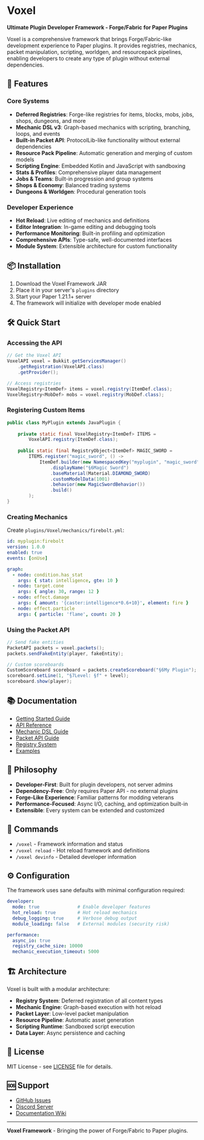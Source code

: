# Voxel

**Ultimate Plugin Developer Framework - Forge/Fabric for Paper Plugins**

Voxel is a comprehensive framework that brings Forge/Fabric-like development experience to Paper plugins. It provides registries, mechanics, packet manipulation, scripting, worldgen, and resourcepack pipelines, enabling developers to create any type of plugin without external dependencies.

## 🚀 Features

### Core Systems
- **Deferred Registries**: Forge-like registries for items, blocks, mobs, jobs, shops, dungeons, and more
- **Mechanic DSL v3**: Graph-based mechanics with scripting, branching, loops, and events
- **Built-in Packet API**: ProtocolLib-like functionality without external dependencies
- **Resource Pack Pipeline**: Automatic generation and merging of custom models
- **Scripting Engine**: Embedded Kotlin and JavaScript with sandboxing
- **Stats & Profiles**: Comprehensive player data management
- **Jobs & Teams**: Built-in progression and group systems
- **Shops & Economy**: Balanced trading systems
- **Dungeons & Worldgen**: Procedural generation tools

### Developer Experience
- **Hot Reload**: Live editing of mechanics and definitions
- **Editor Integration**: In-game editing and debugging tools
- **Performance Monitoring**: Built-in profiling and optimization
- **Comprehensive APIs**: Type-safe, well-documented interfaces
- **Module System**: Extensible architecture for custom functionality

## 📦 Installation

1. Download the Voxel Framework JAR
2. Place it in your server's `plugins` directory
3. Start your Paper 1.21.1+ server
4. The framework will initialize with developer mode enabled

## 🛠️ Quick Start

### Accessing the API

```java
// Get the Voxel API
VoxelAPI voxel = Bukkit.getServicesManager()
    .getRegistration(VoxelAPI.class)
    .getProvider();

// Access registries
VoxelRegistry<ItemDef> items = voxel.registry(ItemDef.class);
VoxelRegistry<MobDef> mobs = voxel.registry(MobDef.class);
```

### Registering Custom Items

```java
public class MyPlugin extends JavaPlugin {
    
    private static final VoxelRegistry<ItemDef> ITEMS = 
        VoxelAPI.registry(ItemDef.class);
    
    public static final RegistryObject<ItemDef> MAGIC_SWORD = 
        ITEMS.register("magic_sword", () -> 
            ItemDef.builder(new NamespacedKey("myplugin", "magic_sword"))
                .displayName("§6Magic Sword")
                .baseMaterial(Material.DIAMOND_SWORD)
                .customModelData(1001)
                .behavior(new MagicSwordBehavior())
                .build()
        );
}
```

### Creating Mechanics

Create `plugins/Voxel/mechanics/firebolt.yml`:

```yaml
id: myplugin:firebolt
version: 1.0.0
enabled: true
events: [onUse]

graph:
  - node: condition.has_stat
    args: { stat: intelligence, gte: 10 }
  - node: target.cone
    args: { angle: 30, range: 12 }
  - node: effect.damage
    args: { amount: '{caster:intelligence*0.6+10}', element: fire }
  - node: effect.particle
    args: { particle: 'flame', count: 20 }
```

### Using the Packet API

```java
// Send fake entities
PacketAPI packets = voxel.packets();
packets.sendFakeEntity(player, fakeEntity);

// Custom scoreboards
CustomScoreboard scoreboard = packets.createScoreboard("§6My Plugin");
scoreboard.setLine(1, "§7Level: §f" + level);
scoreboard.show(player);
```

## 📚 Documentation

- [Getting Started Guide](https://github.com/voxelune/voxel/wiki/Getting-Started)
- [API Reference](https://github.com/voxelune/voxel/wiki/API-Reference)
- [Mechanic DSL Guide](https://github.com/voxelune/voxel/wiki/Mechanics)
- [Packet API Guide](https://github.com/voxelune/voxel/wiki/Packets)
- [Registry System](https://github.com/voxelune/voxel/wiki/Registries)
- [Examples](https://github.com/voxelune/voxel/tree/main/examples)

## 🎯 Philosophy

- **Developer-First**: Built for plugin developers, not server admins
- **Dependency-Free**: Only requires Paper API - no external plugins
- **Forge-Like Experience**: Familiar patterns for modding veterans
- **Performance-Focused**: Async I/O, caching, and optimization built-in
- **Extensible**: Every system can be extended and customized

## 🔧 Commands

- `/voxel` - Framework information and status
- `/voxel reload` - Hot reload framework and definitions
- `/voxel devinfo` - Detailed developer information

## ⚙️ Configuration

The framework uses sane defaults with minimal configuration required:

```yaml
developer:
  mode: true              # Enable developer features
  hot_reload: true        # Hot reload mechanics
  debug_logging: true     # Verbose debug output
  module_loading: false   # External modules (security risk)

performance:
  async_io: true
  registry_cache_size: 10000
  mechanic_execution_timeout: 5000
```

## 🏗️ Architecture

Voxel is built with a modular architecture:

- **Registry System**: Deferred registration of all content types
- **Mechanic Engine**: Graph-based execution with hot reload
- **Packet Layer**: Low-level packet manipulation
- **Resource Pipeline**: Automatic asset generation
- **Scripting Runtime**: Sandboxed script execution
- **Data Layer**: Async persistence and caching

## 📄 License

MIT License - see [LICENSE](LICENSE) file for details.

## 🆘 Support

- [GitHub Issues](https://github.com/voxelune/voxel/issues)
- [Discord Server](https://discord.gg/voxelune)
- [Documentation Wiki](https://github.com/voxelune/voxel/wiki)

---

**Voxel Framework** - Bringing the power of Forge/Fabric to Paper plugins.

